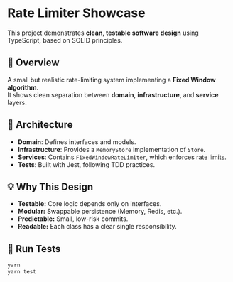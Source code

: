 # Rate Limiter Showcase

This project demonstrates **clean, testable software design** using TypeScript, based on SOLID principles.

## 🎯 Overview

A small but realistic rate-limiting system implementing a **Fixed Window algorithm**.  
It shows clean separation between **domain**, **infrastructure**, and **service** layers.

## 🧱 Architecture

- **Domain**: Defines interfaces and models.
- **Infrastructure**: Provides a `MemoryStore` implementation of `Store`.
- **Services**: Contains `FixedWindowRateLimiter`, which enforces rate limits.
- **Tests**: Built with Jest, following TDD practices.

## 💡 Why This Design

- **Testable:** Core logic depends only on interfaces.
- **Modular:** Swappable persistence (Memory, Redis, etc.).
- **Predictable:** Small, low-risk commits.
- **Readable:** Each class has a clear single responsibility.

## 🚀 Run Tests

```bash
yarn
yarn test
```
